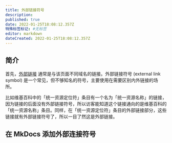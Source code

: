 ```yaml
---
title: 外部链接符号
description:
published: true
date: 2022-01-25T18:08:12.357Z
特殊标签标记: #无标签
editor: markdown
dateCreated: 2022-01-25T18:08:12.357Z
---
```


## 简介

首先，[外部链接](https://www.computerhope.com/jargon/e/external_link.htm) 通常是与该页面不同域名的链接。外部链接符号 (external link symbol) 是一个常见，但不够知名的符号，主要使用在需要区别内外链接的场所。

比如维基百科中的「统一资源定位符」条目有一个名为「统一资源名称」的链接，因为链接的后面没有外部链接符号，所以访客能知道这个链接通向的是维基百科的「统一资源名称」条目。同样，在「统一资源定位符」条目的外部链接部分，这些链接就有外部链接符号了，所以一目了然这是外部链接。

## 在 MkDocs 添加外部连接符号
